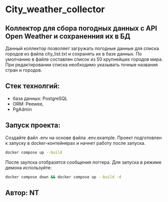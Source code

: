# City_weather_collector
## Коллектор для сбора погодных данных с API Open Weather и сохраненния их в БД
Данный коллектор позволяет загружать погодные данные для списка городов из файла city_list.txt и сохранять их в базе данных.
По умолчанию в файле составлен список из 50 крупнейших городов мира. При редактировании списка необходимо указывать точные названия стран и городов.
## Стек технолгий:
- база данных: PostgreSQL
- ORM: Peewee,
- PgAdmin
## Запуск проекта:
Создайте файл .env на основе файла .env.example.
Проект подготовлен к запуску в docker-контейнерах и начнет работу после запуска.
~~~bash
docker compose up --build
~~~
После заупска отобразятся сообщения логгера.
Для запуска в режиме демона используйте:
~~~bash
docker compose down && docker compose up --build -d
~~~
## Автор: NT

